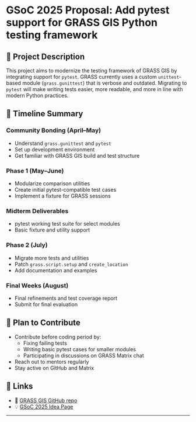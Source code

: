 # GSoC 2025 Proposal: Add pytest support for GRASS GIS Python testing framework

## 📌 Project Description
This project aims to modernize the testing framework of GRASS GIS by integrating support for `pytest`. GRASS currently uses a custom `unittest`-based module (`grass.gunittest`) that is verbose and outdated. Migrating to `pytest` will make writing tests easier, more readable, and more in line with modern Python practices.

## 📅 Timeline Summary
### Community Bonding (April–May)
- Understand `grass.gunittest` and `pytest`
- Set up development environment
- Get familiar with GRASS GIS build and test structure

### Phase 1 (May–June)
- Modularize comparison utilities
- Create initial pytest-compatible test cases
- Implement a fixture for GRASS sessions

### Midterm Deliverables
- pytest working test suite for select modules
- Basic fixture and utility support

### Phase 2 (July)
- Migrate more tests and utilities
- Patch `grass.script.setup` and `create_location`
- Add documentation and examples

### Final Weeks (August)
- Final refinements and test coverage report
- Submit for final evaluation

## 🎯 Plan to Contribute
- Contribute before coding period by:
  - Fixing failing tests
  - Writing basic pytest cases for smaller modules
  - Participating in discussions on GRASS Matrix chat
- Reach out to mentors regularly
- Stay active on GitHub and Matrix

## 📌 Links
- 🔗 [GRASS GIS GitHub repo](https://github.com/OSGeo/grass)
- 💡 [GSoC 2025 Idea Page](https://trac.osgeo.org/grass/wiki/GSoC/2025#Addpytestsupport)

---

